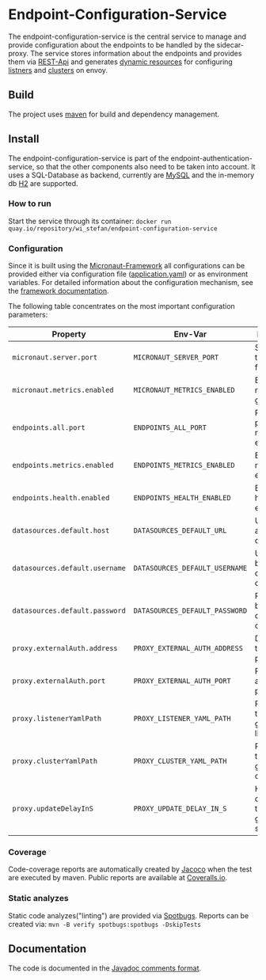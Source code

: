 # Endpoint-Configuration-Service

The endpoint-configuration-service is the central service to manage and provide configuration about the endpoints to be handled by the sidecar-proxy.
The service stores information about the endpoints and provides them via [REST-Api](../../api/endpoint-configuration-api.yaml) and generates [dynamic resources](https://www.envoyproxy.io/docs/envoy/latest/intro/arch_overview/operations/dynamic_configuration)
for configuring [listners](https://www.envoyproxy.io/docs/envoy/latest/configuration/listeners/lds#config-listeners-lds) and [clusters](https://www.envoyproxy.io/docs/envoy/latest/configuration/upstream/cluster_manager/cds#config-cluster-manager-cds)
on envoy.

## Build

The project uses [maven](https://maven.apache.org/) for build and dependency management.

## Install

The endpoint-configuration-service is part of the endpoint-authentication-service, so that the other components also need to be taken into account.
It uses a SQL-Database as backend, currently are [MySQL](https://www.mysql.com/) and the in-memory db [H2](https://www.h2database.com/html/main.html) are supported.

### How to run

Start the service through its container: ```docker run quay.io/repository/wi_stefan/endpoint-configuration-service```

### Configuration

Since it is built using the [Micronaut-Framework](https://micronaut.io/) all configurations can be provided either via configuration
file ([application.yaml](src/main/resources/application.yml)) or as environment variables. For detailed information about the configuration mechanism,
see the [framework documentation](https://docs.micronaut.io/3.1.3/guide/index.html#configurationProperties).

The following table concentrates on the most important configuration parameters:

| Property                       | Env-Var                        | Description                                             | Default                                                     |
|--------------------------------|--------------------------------|---------------------------------------------------------|-------------------------------------------------------------|
| `micronaut.server.port`        | `MICRONAUT_SERVER_PORT`        | Server port to be used for mintaka                      | 8080                                                        |
| `micronaut.metrics.enabled`    | `MICRONAUT_METRICS_ENABLED`    | Enable the metrics gathering                            | true                                                        |
| `endpoints.all.port`           | `ENDPOINTS_ALL_PORT`           | Port to provide the management endpoints                | 8080                                                        |
| `endpoints.metrics.enabled`    | `ENDPOINTS_METRICS_ENABLED`    | Enable the metrics endpoint                             | true                                                        |
| `endpoints.health.enabled`     | `ENDPOINTS_HEALTH_ENABLED`     | Enable the health endpoint                              | true                                                        | 
| `datasources.default.host`     | `DATASOURCES_DEFAULT_URL`      | URL for accessing db                                    | jdbc:h2:mem:devDb;LOCK_TIMEOUT=10000;DB_CLOSE_ON_EXIT=FALSE |
| `datasources.default.username` | `DATASOURCES_DEFAULT_USERNAME` | Username to be used for db connections                  | sa                                                          | 
| `datasources.default.password` | `DATASOURCES_DEFAULT_PASSWORD` | Password to be used for db connections                  |                                                             | 
| `proxy.externalAuth.address`   | `PROXY_EXTERNAL_AUTH_ADDRESS`  | Domain of the auth-provider                             | auth-service                                                |
| `proxy.externalAuth.port`      | `PROXY_EXTERNAL_AUTH_PORT`     | Port of the auth-provider                               | 7070                                                        |
| `proxy.listenerYamlPath`            | `PROXY_LISTENER_YAML_PATH`     | Path to store the generated listener.yaml               | ./listener.yaml                                             |
| `proxy.clusterYamlPath`           | `PROXY_CLUSTER_YAML_PATH`      | Path to store the generated cluster.yaml                | ./cluster.yaml                                              |
| `proxy.updateDelayInS`           | `PROXY_UPDATE_DELAY_IN_S`      | How much delay until the config generation shoudl start | 2                                                           |

### Coverage

Code-coverage reports are automatically created by [Jacoco](https://www.eclemma.org/jacoco/) when the test are executed by maven. Public
reports are available at [Coveralls.io](https://coveralls.io/github/wistefan/endpoint-auth-service).

### Static analyzes

Static code analyzes("linting") are provided via [Spotbugs](https://spotbugs.github.io/).
Reports can be created via: ```mvn -B verify spotbugs:spotbugs -DskipTests```

## Documentation

The code is documented in the [Javadoc comments format](https://docs.oracle.com/javase/1.5.0/docs/tooldocs/solaris/javadoc.html).